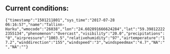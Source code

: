 ## Current conditions: 
 ``` {"timestamp":"1501211801","sys_time":"2017-07-28 06:16:57","name":"Tallinn-Harku","wmocode":"26038","lon":"24.602891666624284","lat":"59.398122222355134","phenomenon":"Overcast","visibility":"20.0","precipitations":"0","airpressure":"1003.5","relativehumidity":"97","airtemperature":"17.2","winddirection":"155","windspeed":"3","windspeedmax":"4.7","NA":"","NA":""} ```
